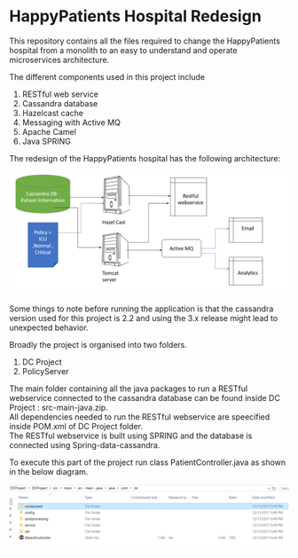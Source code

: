 <h1> HappyPatients Hospital Redesign </h1>

This repository contains all the files required to change the HappyPatients hospital from a monolith to an easy to understand and operate microservices architecture. <br>

The different components used in this project include <br>

1. RESTful web service <br>
2. Cassandra database <br>
3. Hazelcast cache <br>
4. Messaging with Active MQ <br>
5. Apache Camel <br>
6. Java SPRING <br>

The redesign of the HappyPatients hospital has the following architecture: <br>

![alt text](https://github.com/svishrut93/Distributed-computing/blob/master/Happy%20Hospital%20Project/Architecture/architecture.PNG)


Some things to note before running the application is that the cassandra version used for this project is 2.2 and using the 3.x release might lead to unexpected behavior.<br> 


Broadly the project is organised into two folders.<br> 
1. DC Project<br> 
2. PolicyServer<br> 

The main folder containing all the java packages to run a RESTful webservice connected to the cassandra database can be found inside DC Project : src-main-java.zip.<br>
All dependencies needed to run the RESTful webservice are speecified inside POM.xml of DC Project folder.<br>
The RESTful webservice is built using SPRING and the database is connected using Spring-data-cassandra. 

To execute this part of the project run class PatientController.java as shown in the below diagram.<br>

![alt text](https://github.com/svishrut93/Distributed-computing/blob/master/Happy%20Hospital%20Project/Architecture/DC%20structure.PNG)
